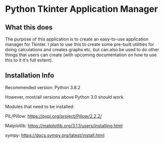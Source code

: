 # Python Tkinter Application Manager

## What this does

The purpose of this application is to create an
easy-to-use application manager for Tkinter. I plan to
use this to create some pre-built utilities for doing
calculations and creates graphs etc, but can also be
used to do other things that users can create (with
upcoming documentation on how to use this to it it's
full extent).

## Installation Info

Recommended version: Python 3.8.2

However, most/all versions above Python 3.0 should work.

Modules that need to be installed:

PIL/Pillow: https://pypi.org/project/Pillow/2.2.2/

Matplotlib: https://matplotlib.org/3.1.1/users/installing.html

sympy: https://docs.sympy.org/latest/install.html

